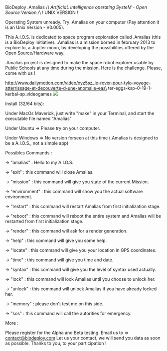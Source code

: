 BioDeploy .Amalias /*\ ArtificiaL Intelligence operating SysteM - Open Source Version /*\ ! UNIX VERSION !

Operating System unready. Try .Amalias on your computer (Pay attention it is an Unix Version - V0.005).

This A.I.O.S. is dedicated to space program exploration called .Amalias (this is a BioDeploy initiative).
.Amalias is a mission borned in february 2013 to explore Io, a Jupiter moon, by developing the possibilities offered by the Open Source/Hardware way.

.Amalias project is designed to make the space robot explorer usable by Public Schools at any time during the mission.
Here is the challenge. Please, come with us !

http://www.dailymotion.com/video/xyz5sz_le-rover-pour-tylo-voyage-atterrissage-et-decouverte-d-une-anomalie-eas\
ter-eggs-ksp-0-19-1-kerbal-sp_videogames
![](http://www.google.fr/imgres?sa=X&espvd=210&es_sm=91&biw=1581&bih=1048&tbm=isch&tbnid=K1vrkKE7zDasxM%3A&imgrefurl=https%3A%2F%2Fplus.google.com%2F103110278467836693317&docid=sAHru6XxkdlukM&itg=1&imgurl=https%3A%2F%2Flh6.googleusercontent.com%2F-OA6cjGPB1Rk%2FAAAAAAAAAAI%2FAAAAAAAAADE%2FPMR7f9YqfdE%2Fphoto.jpg&w=497&h=512&ei=xM8mU5qLFaL30gWXvYGACg&zoom=1&iact=rc&dur=1683&page=1&start=0&ndsp=44&ved=0CFoQrQMwAQ)

Install (32/64 bits):

Under MacOs Maverick, just write "make" in your Terminal, and start the executable file named "Amalias"

Under Ubuntu => Please try on your computer.

Under Windows => No version forseen at this time (.Amalias is designed to be a A.I.O.S., not a simple app)

Possibles Commands :

-> "amalias" : Hello to my A.I.O.S.

-> "exit" : this command will close Amalias.

-> "mission" : this command will give you state of the current Mission.

-> "environment" : this command will show you the actual software environment.

-> "restart" : this command will restart Amalias from first initialization stage.

-> "reboot" : this command will reboot the entire system and Amalias will be restarted from first initialization stage.

-> "render" : this command will ask for a render generation.

-> "help" : this command will give you some help.

-> "locate" : this command will give you your location in GPS coordinates.

-> "time" : this command will give you time and date.

-> "syntax" : this command will give you the level of syntax used actually.

-> "lock" : this command will lock Amalias until you choose to unlock her.

-> "unlock" : this command will unlock Amalias if you have already locked her.

-> "memory" : please don't test me on this side.

-> "sos" : this command will call the autorities for emergency.

More :

Please register for the Alpha and Beta testing.
Email us to => contact@biodeploy.com
Let us your contact, we will send you data as soon as possible.
Thanks to you, to your participation !